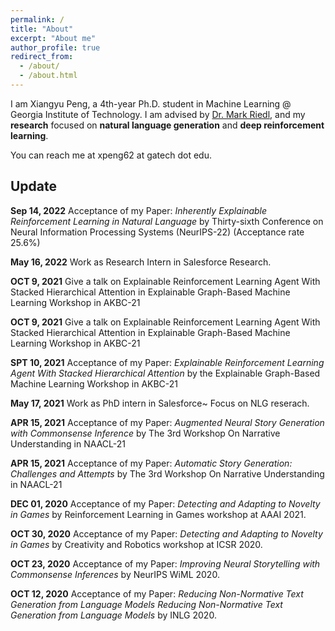```yaml
---
permalink: /
title: "About"
excerpt: "About me"
author_profile: true
redirect_from: 
  - /about/
  - /about.html
---
```


I am Xiangyu Peng, a 4th-year Ph.D. student in Machine Learning @ Georgia Institute of Technology. I am advised by [Dr. Mark Riedl](http://eilab.gatech.edu/), and my **research** focused on **natural language generation** and **deep reinforcement learning**.


You can reach me at xpeng62 at gatech dot edu. 

## Update

**Sep 14, 2022** Acceptance of my Paper: _Inherently Explainable Reinforcement Learning in Natural Language_ by Thirty-sixth Conference on Neural Information Processing Systems (NeurIPS-22) (Acceptance rate 25.6\%)

**May 16, 2022** Work as Research Intern in Salesforce Research.

**OCT 9, 2021** Give a talk on Explainable Reinforcement Learning Agent With Stacked Hierarchical Attention in Explainable Graph-Based Machine Learning Workshop in AKBC-21

**OCT 9, 2021** Give a talk on Explainable Reinforcement Learning Agent With Stacked Hierarchical Attention in Explainable Graph-Based Machine Learning Workshop in AKBC-21

**SPT 10, 2021** Acceptance of my Paper: _Explainable Reinforcement Learning Agent With Stacked Hierarchical Attention_ by the Explainable Graph-Based Machine Learning Workshop in AKBC-21

**May 17, 2021** Work as PhD intern in Salesforce~ Focus on NLG reserach.

**APR 15, 2021** Acceptance of my Paper: _Augmented Neural Story Generation with Commonsense Inference_ by The 3rd Workshop On Narrative Understanding in NAACL-21

**APR 15, 2021** Acceptance of my Paper: _Automatic Story Generation: Challenges and Attempts_ by The 3rd Workshop On Narrative Understanding in NAACL-21

**DEC 01, 2020** Acceptance of my Paper: _Detecting and Adapting to Novelty in Games_ by Reinforcement Learning in Games workshop at AAAI 2021.

**OCT 30, 2020** Acceptance of my Paper: _Detecting and Adapting to Novelty in Games_ by Creativity and Robotics workshop at ICSR 2020.

**OCT 23, 2020** Acceptance of my Paper: _Improving Neural Storytelling with Commonsense Inferences_ by NeurIPS WiML 2020.

**OCT 12, 2020** Acceptance of my Paper: _Reducing Non-Normative Text Generation from Language Models Reducing Non-Normative Text Generation from Language Models_ by INLG 2020.
